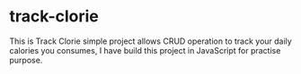 # track-clorie
This is Track Clorie simple project allows CRUD operation to track your daily calories you consumes, I have build this project in JavaScript for practise purpose.
